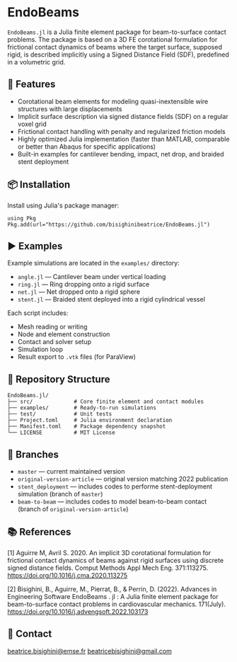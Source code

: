 # EndoBeams

`EndoBeams.jl` is a Julia finite element package for beam-to-surface contact problems. The package is based on a 3D FE corotational formulation for frictional contact dynamics of beams where the target surface, supposed rigid, is described implicitly using a Signed Distance Field (SDF), predefined in a volumetric grid.

## 🚀 Features

- Corotational beam elements for modeling quasi-inextensible wire structures with large displacements
- Implicit surface description via signed distance fields (SDF) on a regular voxel grid
- Frictional contact handling with penalty and regularized friction models
- Highly optimized Julia implementation (faster than MATLAB, comparable or better than Abaqus for specific applications)
- Built-in examples for cantilever bending, impact, net drop, and braided stent deployment

## 📦 Installation

Install using Julia's package manager:

```
using Pkg
Pkg.add(url="https://github.com/bisighinibeatrice/EndoBeams.jl")
```

## ▶️ Examples
Example simulations are located in the `examples/` directory:

- `angle.jl` — Cantilever beam under vertical loading
- `ring.jl` — Ring dropping onto a rigid surface
- `net.jl` — Net dropped onto a rigid sphere
- `stent.jl` — Braided stent deployed into a rigid cylindrical vessel

Each script includes:

- Mesh reading or writing 
- Node and element construction
- Contact and solver setup
- Simulation loop
- Result export to `.vtk` files (for ParaView)

## 📁 Repository Structure

```
EndoBeams.jl/
├── src/             # Core finite element and contact modules
├── examples/        # Ready-to-run simulations
├── test/            # Unit tests
├── Project.toml     # Julia environment declaration
├── Manifest.toml    # Package dependency snapshot
└── LICENSE          # MIT License
```

## 🔀 Branches

- `master` — current maintained version
- `original-version-article` — original version matching 2022 publication
- `stent_deployment` — includes codes to performe stent-deployment simulation (branch of `master`)
- `beam-to-beam` — includes codes to model beam-to-beam contact (branch of `original-version-article`)

## 📚 References
[1] Aguirre M, Avril S. 2020. An implicit 3D corotational formulation for frictional contact dynamics of beams against rigid surfaces using discrete signed distance fields. Comput Methods Appl Mech Eng. 371:113275. https://doi.org/10.1016/j.cma.2020.113275

[2] Bisighini, B., Aguirre, M., Pierrat, B., & Perrin, D. (2022). Advances in Engineering Software EndoBeams . jl : A Julia finite element package for beam-to-surface contact problems in cardiovascular mechanics. 171(July). https://doi.org/10.1016/j.advengsoft.2022.103173

## 🤝 Contact
beatrice.bisighini@emse.fr
beatricebisighini@gmail.com